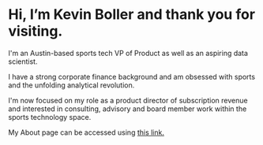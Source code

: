 
<h1> Hi, I’m Kevin Boller and thank you for visiting. </h1>

<p>I'm an Austin-based sports tech VP of Product as well as an aspiring data scientist.</p>

<p>I have a strong corporate finance background and am obsessed with sports and the unfolding analytical revolution. <br>

I'm now focused on my role as a product director of subscription revenue and interested in consulting, advisory and 
board member work within the sports technology space.</p>

<p>My About page can be accessed using <a href="https://kdboller.github.io/about" >this link. </a>
</p>
